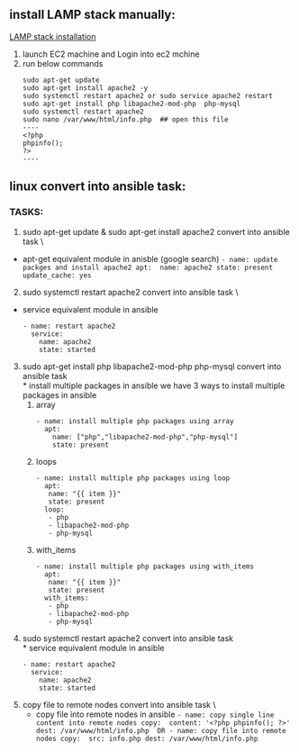 ## install LAMP stack manually:
[LAMP stack installation](https://www.digitalocean.com/community/tutorials/how-to-install-linux-apache-mysql-php-lamp-stack-on-ubuntu-16-04)
1. launch EC2 machine and Login into ec2 mchine
2. run below commands 
    ```
    sudo apt-get update 
    sudo apt-get install apache2 -y
    sudo systemctl restart apache2 or sudo service apache2 restart
    sudo apt-get install php libapache2-mod-php  php-mysql
    sudo systemctl restart apache2
    sudo nano /var/www/html/info.php  ## open this file
    ----
    <?php
    phpinfo();
    ?>
    ----
    ```
## linux convert into ansible task:
### TASKS:
 1. sudo apt-get update & sudo apt-get install apache2 convert into ansible task \
   * apt-get equivalent module in anisble (google search) 
    ```
    - name: update packges and install apache2
      apt: 
        name: apache2
        state: present
        update_cache: yes
    ```
 2. sudo systemctl restart apache2 convert into ansible task  \
  * service equivalent module in ansible
    ```
    - name: restart apache2
      service:
        name: apache2 
        state: started
    ```
  3. sudo apt-get install php libapache2-mod-php  php-mysql convert into ansible task \
    * install multiple packages in ansible 
     we have 3 ways to install multiple packages in ansible
     1. array
        ```
        - name: install multiple php packages using array
          apt:
            name: ["php","libapache2-mod-php","php-mysql"]
            state: present
        ```
     2. loops
        ```
        - name: install multiple php packages using loop
          apt:
           name: "{{ item }}"
           state: present
          loop:
           - php
           - libapache2-mod-php
           - php-mysql
        ```
     3. with_items
        ```
        - name: install multiple php packages using with_items
          apt:
           name: "{{ item }}"
           state: present
          with_items:
           - php
           - libapache2-mod-php
           - php-mysql
        ```
  4.  sudo systemctl restart apache2 convert into ansible task \
     * service equivalent module in ansible
       ```
       - name: restart apache2
         service:
           name: apache2 
           state: started
       ``` 
  5. copy file to remote nodes convert into ansible task \
     * copy file into remote nodes in ansible 
    ```
    - name: copy single line content into remote nodes
      copy: 
        content: '<?php phpinfo(); ?>'
        dest: /var/www/html/info.php 
    OR
    - name: copy file into remote nodes
      copy: 
        src: info.php
        dest: /var/www/html/info.php
    ```
    